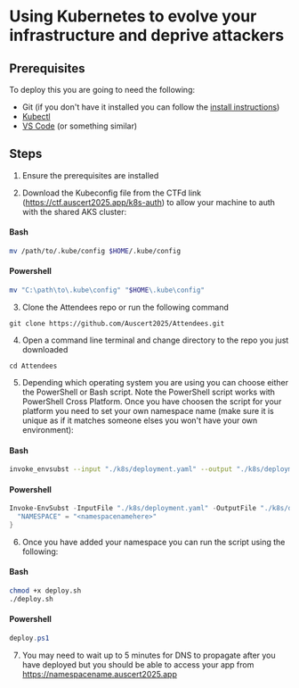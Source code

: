# Using Kubernetes to evolve your infrastructure and deprive attackers


## Prerequisites

To deploy this you are going to need the following:

* Git (if you don't have it installed you can follow the [install instructions](https://git-scm.com/book/en/v2/Getting-Started-Installing-Git))
* [Kubectl](https://kubernetes.io/docs/tasks/tools/)
* [VS Code](https://code.visualstudio.com/download) (or something similar)


## Steps

1. Ensure the prerequisites are installed

2. Download the Kubeconfig file from the CTFd link (https://ctf.auscert2025.app/k8s-auth) to allow your machine to auth with the shared AKS cluster:

#### Bash

```Bash
mv /path/to/.kube/config $HOME/.kube/config
```

#### Powershell

```powershell
mv "C:\path\to\.kube\config" "$HOME\.kube\config"
```

3. Clone the Attendees repo or run the following command

`git clone https://github.com/Auscert2025/Attendees.git`

4. Open a command line terminal and change directory to the repo you just downloaded

`cd Attendees`

5. Depending which operating system you are using you can choose either the PowerShell or Bash script. Note the PowerShell script works with PowerShell Cross Platform. 
Once you have choosen the script for your platform you need to set your own namespace name (make sure it is unique as if it matches someone elses you won't have your own environment):

#### Bash

```bash
invoke_envsubst --input "./k8s/deployment.yaml" --output "./k8s/deployment-updated.yaml" --var "NAMESPACE=<namespacenamehere>"
```

#### Powershell

```powershell
Invoke-EnvSubst -InputFile "./k8s/deployment.yaml" -OutputFile "./k8s/deployment-updated.yaml" -Variables @{
  "NAMESPACE" = "<namespacenamehere>"
}
```

6. Once you have added your namespace you can run the script using the following:

#### Bash

```bash
chmod +x deploy.sh
./deploy.sh
```

#### Powershell

```powershell
deploy.ps1
```

7. You may need to wait up to 5 minutes for DNS to propagate after you have deployed but you should be able to access your app from https://namespacename.auscert2025.app